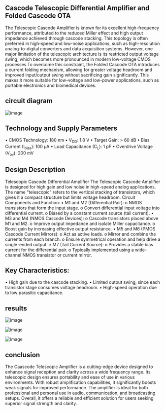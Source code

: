 ## Cascode Telescopic Differential Amplifier and Folded Cascode OTA

The Telescopic Cascode Amplifier is known for its excellent high-frequency performance, attributed to the reduced Miller effect and high output impedance achieved through cascode stacking.
This topology is often preferred in high-speed and low-noise applications, such as high-resolution analog-to-digital converters and data acquisition systems. However, 
one major limitation of the telescopic architecture is its restricted output voltage swing, which becomes more pronounced in modern low-voltage CMOS processes.To overcome this constraint, 
the Folded Cascode OTA introduces a current folding mechanism, allowing for greater voltage headroom and improved input/output swing without sacrificing gain significantly.
This makes it more suitable for low-voltage and low-power applications, such as portable electronics and biomedical devices.

## circuit diagram

![image](https://github.com/user-attachments/assets/80bd4599-f23f-4377-a913-eefac31e4342)

## Technology and Supply Parameters
•	CMOS Technology: 180 nm
•	V<sub>DD</sub>: 1.8 V
•	Target Gain: > 60 dB
•	Bias Current (I<sub>bias</sub>): 100 µA
•	Load Capacitance (C<sub>L</sub>): 1 pF
•	Overdrive Voltage (V<sub>ov</sub>): 200 mV
## Design Description
Telescopic Cascode Differential Amplifier
The Telescopic Cascode Amplifier is designed for high gain and low noise in high-speed analog applications. The name "telescopic" refers to the vertical stacking of transistors, which gives it a compact structure but limits voltage headroom.
Circuit Components and Function:
•	M1 and M2 (Differential Pair):
o	NMOS transistors that form the input stage.
o	Convert differential input voltage into differential current.
o	Biased by a constant current source (tail current).
•	M3 and M4 (NMOS Cascode Devices):
o	Cascode transistors placed above M1 and M2.
o	Improve output impedance and isolate Miller capacitance.
o	Boost gain by increasing effective output resistance.
•	M5 and M6 (PMOS Cascode Current Mirrors):
o	Act as active loads.
o	Mirror and combine the currents from each branch.
o	Ensure symmetrical operation and help drive a single-ended output.
•	M7 (Tail Current Source):
o	Provides a stable bias current for the differential pair.
o	Typically implemented using a wide-channel NMOS transistor or current mirror.
## Key Characteristics:
•  High gain due to the cascode stacking.
•  Limited output swing, since each transistor stage consumes voltage headroom.
•  High-speed operation due to low parasitic capacitance.
## results

![image](https://github.com/user-attachments/assets/ab283d80-b64b-4624-b781-4b573a8d60d8)


![image](https://github.com/user-attachments/assets/bee4ae5b-147d-49e0-ae9a-b501af1f1d3a)


![image](https://github.com/user-attachments/assets/2f249b57-8a98-412d-a0ac-1dc552697a0b)
## conclusion

The Caascode Telescopic Amplifier is a cutting-edge device designed to enhance signal reception and clarity across a wide frequency range. 
Its telescopic design ensures portability and ease of use in various environments. With robust amplification capabilities,
it significantly boosts weak signals for improved performance. The amplifier is ideal for both professional and personal use in audio, communication, and broadcasting setups.
Overall, it offers a reliable and efficient solution for users seeking superior signal strength and clarity.


